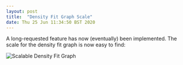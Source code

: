 ```yaml
---
layout: post
title:  "Density Fit Graph Scale"
date: Thu 25 Jun 11:34:50 BST 2020
---
```


A long-requested feature has now (eventually) been implemented. The scale for the density fit graph is now easy to find:

![Scalable Density Fit Graph]({{"../../../images/density-fit-graph-scale.png"}})

